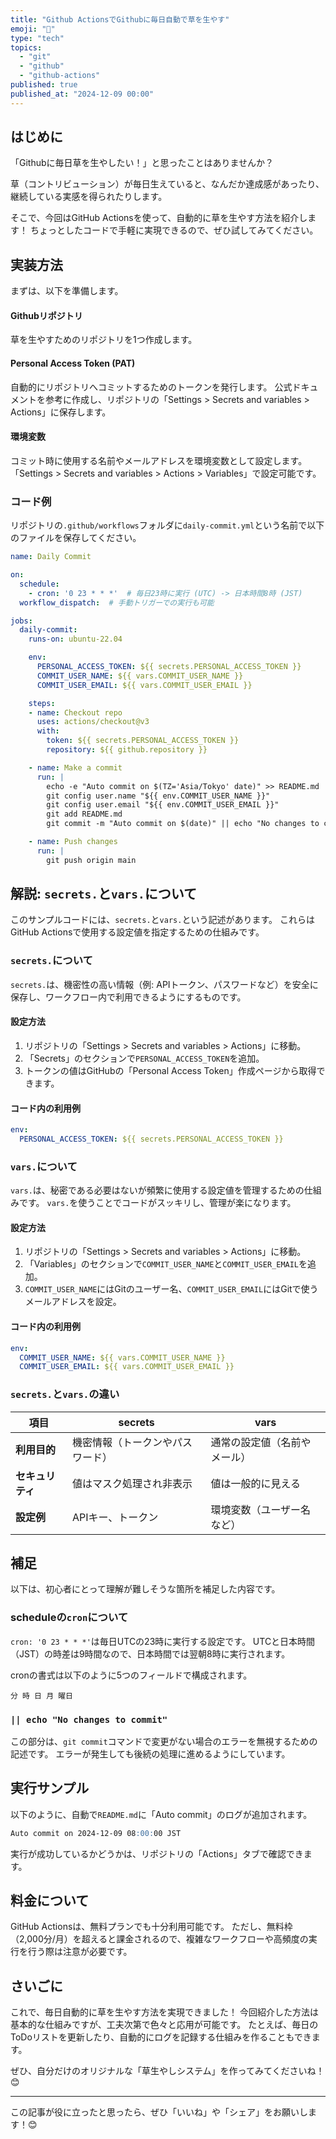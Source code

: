 ```yaml
---
title: "Github ActionsでGithubに毎日自動で草を生やす"
emoji: "🎄"
type: "tech"
topics:
  - "git"
  - "github"
  - "github-actions"
published: true
published_at: "2024-12-09 00:00"
---
```


## はじめに
「Githubに毎日草を生やしたい！」と思ったことはありませんか？

草（コントリビューション）が毎日生えていると、なんだか達成感があったり、継続している実感を得られたりします。

そこで、今回はGitHub Actionsを使って、自動的に草を生やす方法を紹介します！
ちょっとしたコードで手軽に実現できるので、ぜひ試してみてください。

## 実装方法
まずは、以下を準備します。

#### Githubリポジトリ
草を生やすためのリポジトリを1つ作成します。

#### Personal Access Token (PAT)
自動的にリポジトリへコミットするためのトークンを発行します。
公式ドキュメントを参考に作成し、リポジトリの「Settings > Secrets and variables > Actions」に保存します。

#### 環境変数
コミット時に使用する名前やメールアドレスを環境変数として設定します。
「Settings > Secrets and variables > Actions > Variables」で設定可能です。

### コード例
リポジトリの`.github/workflows`フォルダに`daily-commit.yml`という名前で以下のファイルを保存してください。

```yaml : daily-commit.yml
name: Daily Commit

on:
  schedule:
    - cron: '0 23 * * *'  # 毎日23時に実行 (UTC) -> 日本時間8時 (JST)
  workflow_dispatch:  # 手動トリガーでの実行も可能

jobs:
  daily-commit:
    runs-on: ubuntu-22.04

    env:
      PERSONAL_ACCESS_TOKEN: ${{ secrets.PERSONAL_ACCESS_TOKEN }}
      COMMIT_USER_NAME: ${{ vars.COMMIT_USER_NAME }}
      COMMIT_USER_EMAIL: ${{ vars.COMMIT_USER_EMAIL }}

    steps:
    - name: Checkout repo
      uses: actions/checkout@v3
      with:
        token: ${{ secrets.PERSONAL_ACCESS_TOKEN }}
        repository: ${{ github.repository }}

    - name: Make a commit
      run: |
        echo -e "Auto commit on $(TZ='Asia/Tokyo' date)" >> README.md
        git config user.name "${{ env.COMMIT_USER_NAME }}"
        git config user.email "${{ env.COMMIT_USER_EMAIL }}"
        git add README.md
        git commit -m "Auto commit on $(date)" || echo "No changes to commit"

    - name: Push changes
      run: |
        git push origin main
```

## 解説: `secrets.`と`vars.`について
このサンプルコードには、`secrets.`と`vars.`という記述があります。
これらはGitHub Actionsで使用する設定値を指定するための仕組みです。

### `secrets.`について
`secrets.`は、機密性の高い情報（例: APIトークン、パスワードなど）を安全に保存し、ワークフロー内で利用できるようにするものです。

#### 設定方法
1. リポジトリの「Settings > Secrets and variables > Actions」に移動。
2. 「Secrets」のセクションで`PERSONAL_ACCESS_TOKEN`を追加。
3. トークンの値はGitHubの「Personal Access Token」作成ページから取得できます。

#### コード内の利用例
```yaml
env:
  PERSONAL_ACCESS_TOKEN: ${{ secrets.PERSONAL_ACCESS_TOKEN }}
```

### `vars.`について
`vars.`は、秘密である必要はないが頻繁に使用する設定値を管理するための仕組みです。
`vars.`を使うことでコードがスッキリし、管理が楽になります。

#### 設定方法
1. リポジトリの「Settings > Secrets and variables > Actions」に移動。
2. 「Variables」のセクションで`COMMIT_USER_NAME`と`COMMIT_USER_EMAIL`を追加。
3. `COMMIT_USER_NAME`にはGitのユーザー名、`COMMIT_USER_EMAIL`にはGitで使うメールアドレスを設定。

#### コード内の利用例
```yaml
env:
  COMMIT_USER_NAME: ${{ vars.COMMIT_USER_NAME }}
  COMMIT_USER_EMAIL: ${{ vars.COMMIT_USER_EMAIL }}
```

### `secrets.`と`vars.`の違い
| 項目          | secrets                      | vars                         |
|---------------|------------------------------|------------------------------|
| **利用目的**   | 機密情報（トークンやパスワード） | 通常の設定値（名前やメール）   |
| **セキュリティ** | 値はマスク処理され非表示        | 値は一般的に見える            |
| **設定例**     | APIキー、トークン             | 環境変数（ユーザー名など）     |


## 補足
以下は、初心者にとって理解が難しそうな箇所を補足した内容です。

### scheduleの`cron`について
`cron: '0 23 * * *'`は毎日UTCの23時に実行する設定です。
UTCと日本時間（JST）の時差は9時間なので、日本時間では翌朝8時に実行されます。

cronの書式は以下のように5つのフィールドで構成されます。

```
分 時 日 月 曜日
```
### `|| echo "No changes to commit"`
この部分は、`git commit`コマンドで変更がない場合のエラーを無視するための記述です。
エラーが発生しても後続の処理に進めるようにしています。

## 実行サンプル
以下のように、自動で`README.md`に「Auto commit」のログが追加されます。

```md : README.md
Auto commit on 2024-12-09 08:00:00 JST
```

実行が成功しているかどうかは、リポジトリの「Actions」タブで確認できます。

## 料金について
GitHub Actionsは、無料プランでも十分利用可能です。
ただし、無料枠（2,000分/月）を超えると課金されるので、複雑なワークフローや高頻度の実行を行う際は注意が必要です。

## さいごに
これで、毎日自動的に草を生やす方法を実現できました！
今回紹介した方法は基本的な仕組みですが、工夫次第で色々と応用が可能です。
たとえば、毎日のToDoリストを更新したり、自動的にログを記録する仕組みを作ることもできます。

ぜひ、自分だけのオリジナルな「草生やしシステム」を作ってみてくださいね！😊

---
この記事が役に立ったと思ったら、ぜひ「いいね」や「シェア」をお願いします！😊
